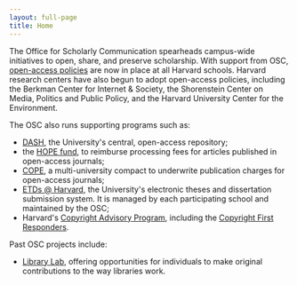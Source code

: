 ```yaml
---
layout: full-page
title: Home
---
```


The Office for Scholarly Communication spearheads campus-wide initiatives to open, share, and preserve scholarship. With support from OSC, [open-access policies]({{site.baseurl}}/policies/) are now in place at all Harvard schools.  Harvard research centers have also begun to adopt open-access policies, including the Berkman Center for Internet & Society, the Shorenstein Center on Media, Politics and Public Policy, and the Harvard University Center for the Environment.

The OSC also runs supporting programs such as:

- [DASH](http://dash.harvard.edu/), the University's central, open-access repository;
- the [HOPE fund]({{site.baseurl}}/programs/hope/), to reimburse processing fees for articles published in open-access journals;
- [COPE](http://www.oacompact.org/), a multi-university compact to underwrite publication charges for open-access journals;
- [ETDs @ Harvard](http://etds.lib.harvard.edu/about.html), the University's electronic theses and dissertation submission system. It is managed by each participating school and maintained by the OSC;
- Harvard's [Copyright Advisory Program](http://copyright.lib.harvard.edu/), including the [Copyright First Responders]({{site.baseurl}}/programs/copyright/first-responders/).

Past OSC projects include:

- [Library Lab](https://osc.hul.harvard.edu/liblab/), offering opportunities for individuals to make original contributions to the way libraries work.
